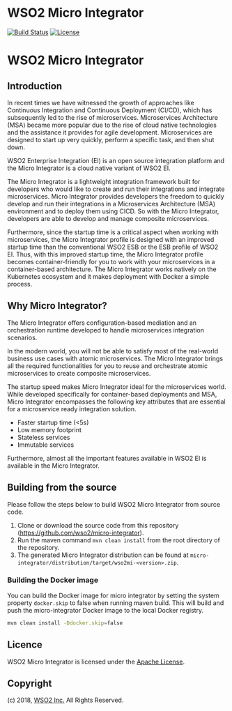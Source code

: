 # WSO2 Micro Integrator

[![Build Status](https://wso2.org/jenkins/buildStatus/icon?job=products/micro-integrator)](https://wso2.org/jenkins/job/products/job/micro-integrator/)
[![License](https://img.shields.io/badge/License-Apache%202.0-blue.svg)](https://opensource.org/licenses/Apache-2.0)

# WSO2 Micro Integrator

## Introduction

In recent times we have witnessed the growth of approaches like Continuous Integration and Continuous Deployment (CI/CD), which has subsequently led to the rise of microservices. Microservices Architecture (MSA) became more popular due to the rise of cloud native technologies and the assistance it provides for agile development. Microservices are designed to start up very quickly, perform a specific task, and then shut down.

WSO2 Enterprise Integration (EI) is an open source integration platform and the Micro Integrator is a cloud native variant of WSO2 EI.

The Micro Integrator is a lightweight integration framework built for developers who would like to create and run their integrations and integrate microservices. Micro Integrator provides developers the freedom to quickly develop and run their integrations in a Microservices Architecture (MSA) environment and to deploy them using CICD. So with the Micro Integrator, developers are able to develop and manage composite microservices. 

Furthermore, since the startup time is a critical aspect when working with microservices, the Micro Integrator profile is designed with an improved startup time than the conventional WSO2 ESB or the ESB profile of WSO2 EI. Thus, with this improved startup time, the Micro Integrator profile becomes container-friendly for you to work with your microservices in a container-based architecture. The Micro Integrator works natively on the Kubernetes ecosystem and it makes deployment with Docker a simple process.

## Why Micro Integrator?

The Micro Integrator offers configuration-based mediation and an orchestration runtime developed to handle microservices integration scenarios. 

In the modern world, you will not be able to satisfy most of the real-world business use cases with atomic microservices. The Micro Integrator brings all the required functionalities for you to reuse and orchestrate atomic microservices to create composite microservices. 

The startup speed makes Micro Integrator ideal for the microservices world. While developed specifically for container-based deployments and MSA, Micro Integrator encompasses the following key attributes that are essential for a microservice ready integration solution. 

- Faster startup time (<5s)
- Low memory footprint
- Stateless services
- Immutable services

Furthermore, almost all the important features available in WSO2 EI is available in the Micro Integrator.

## Building from the source

Please follow the steps below to build WSO2 Micro Integrator from source code.

1. Clone or download the source code from this repository (https://github.com/wso2/micro-integrator).
2. Run the maven command `mvn clean install` from the root directory of the repository.
3. The generated Micro Integrator distribution can be found at `micro-integrator/distribution/target/wso2mi-<version>.zip`.

### Building the Docker image

You can build the Docker image for micro integrator by setting the system property `docker.skip` to false when running
maven build. This will build and push the micro-integrator Docker image to the local Docker registry.

```bash
mvn clean install -Ddocker.skip=false
```

## Licence

WSO2 Micro Integrator is licensed under the [Apache License](http://www.apache.org/licenses/LICENSE-2.0).

## Copyright

(c) 2018, [WSO2 Inc.](http://www.wso2.org) All Rights Reserved.

